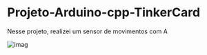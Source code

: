 # Projeto-Arduino-cpp-TinkerCard

  Nesse projeto, realizei um sensor de movimentos com A
  
![imag](https://github.com/user-attachments/assets/a318b6ee-bb10-40b8-add4-95fb8471fec1)
